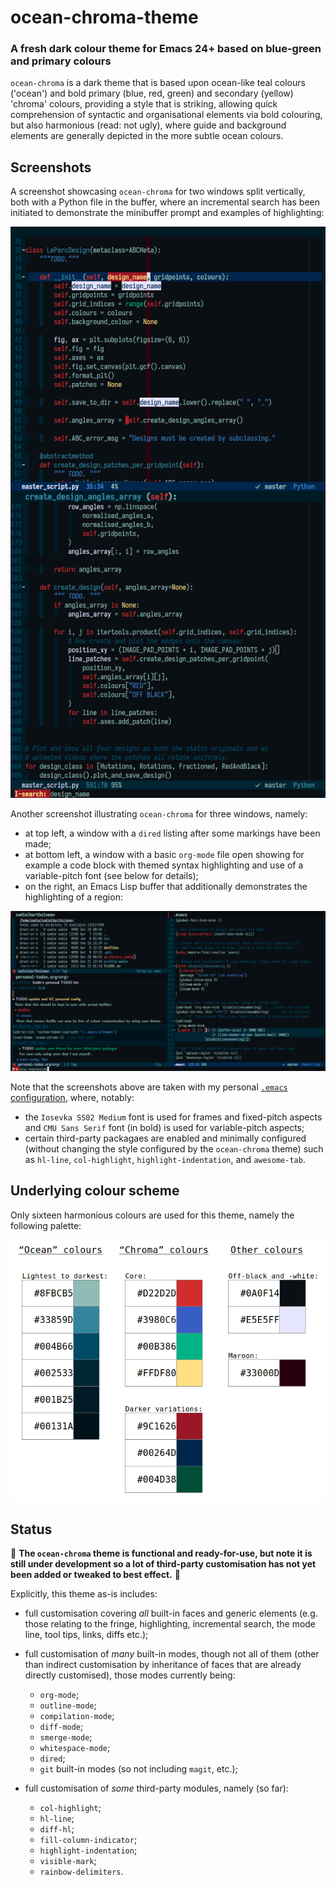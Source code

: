 # ocean-chroma-theme

### A fresh dark colour theme for Emacs 24+ based on blue-green and primary colours

`ocean-chroma` is a dark theme that is based upon ocean-like teal colours
('ocean') and bold primary (blue, red, green) and secondary (yellow) 'chroma'
colours, providing a style that is striking, allowing quick comprehension of
syntactic and organisational elements via bold colouring, but also
harmonious (read: not ugly), where guide and background elements are generally
depicted in the more subtle ocean colours.


## Screenshots

A screenshot showcasing `ocean-chroma` for two windows split vertically, both
with a Python file in the buffer, where an incremental search has been
initiated to demonstrate the minibuffer prompt and examples of highlighting:

![ocean_chroma_theme_screenshot_python_isearch](img/screenshot-python-isearch.png)

Another screenshot illustrating `ocean-chroma` for three windows, namely:

* at top left, a window with a `dired` listing after some markings have been
  made;
* at bottom left, a window with a basic `org-mode` file open showing for
  example a code block with themed syntax highlighting and use of a
  variable-pitch font (see below for details);
* on the right, an Emacs Lisp buffer that additionally demonstrates the
  highlighting of a region:

![ocean_chroma_theme_screenshot_dired_org_lisp](img/screenshot-dired-org-lisp.png)

Note that the screenshots above are taken with my personal
[`.emacs` configuration](https://github.com/sadielbartholomew/sadielbartholomew/blob/master/dotfiles/.emacs),
where, notably:

* the `Iosevka SS02 Medium` font is used for frames and fixed-pitch aspects
  and `CMU Sans Serif` font (in bold) is used for variable-pitch aspects;
* certain third-party packagaes are enabled and minimally configured
  (without changing the style configured by the `ocean-chroma` theme) such as
  `hl-line`, `col-highlight`, `highlight-indentation`, and `awesome-tab`.


## Underlying colour scheme

Only sixteen harmonious colours are used for this theme, namely the
following palette:

![ocean_chroma_theme_colour_palette](img/ocean_chroma_palette.png)


## Status

:pushpin: **The `ocean-chroma` theme is functional and ready-for-use, but note
it is still under development so a lot of third-party customisation has not
yet been added or tweaked to best effect.** :pushpin:

Explicitly, this theme as-is includes:

* full customisation covering *all* built-in faces and generic elements
  (e.g. those relating to the fringe, highlighting, incremental search,
  the mode line, tool tips, links, diffs etc.);

* full customisation of *many* built-in modes, though not all of them (other
  than indirect customisation by inheritance of faces that are already
  directly customised), those modes currently being:
  * `org-mode`;
  * `outline-mode`;
  * `compilation-mode`;
  * `diff-mode`;
  * `smerge-mode`;
  * `whitespace-mode`;
  * `dired`;
  * `git` built-in modes (so not including `magit`, etc.);

* full customisation of *some* third-party modules, namely (so far):
  * `col-highlight`;
  * `hl-line`;
  * `diff-hl`;
  * `fill-column-indicator`;
  * `highlight-indentation`;
  * `visible-mark`;
  * `rainbow-delimiters`.
